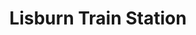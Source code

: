 ---
title: "Lisburn Train Station"
address: "Northern Ireland Railways Lisburn Train Station, Lisburn, Antrim"
tel: "+44 28 9266 2294"
county: "Antrim"
category: "Rail Services"
type: "Content"
lat: "54.510009765625"
lng: "-6.043118953704834"
---